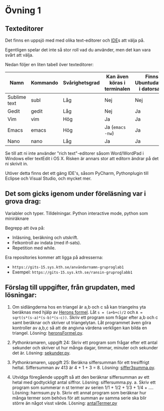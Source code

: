 # Övning 1

## Texteditorer

Det finns en uppsjö med med olika text-editorer och [IDE](https://en.wikipedia.org/wiki/Integrated_development_environment)s att välja på.

Egentligen spelar det inte så stor roll vad du använder, men det kan vara svårt att välja.

Nedan följer en liten tabell över texteditorer:

| Namn         | Kommando | Svårighetsgrad | Kan även köras i terminalen | Finns på Ubuntudatorerna i datorsalarna | Öppen mjukvara |
|--------------|----------|----------------|-----------------------------|-----------------------------------------|----------------|
| Sublime text | subl     | Låg            | Nej                         | Nej                                     | Nej
| Gedit        | gedit    | Låg            | Nej                         | Ja                                      | Ja
| Vim          | vim      | Hög            | Ja                          | Ja                                      | Ja
| Emacs        | emacs    | Hög            | Ja (`emacs -nw`)            | Ja                                      | Ja
| Nano         | nano     | Låg            | Ja                          | Ja                                      | Ja

Se till att ni inte använder "rich text"-editorer såsom Word/WordPad i Windows eller textEdit i OS X.
Risken är annars stor att editorn ändrar på det ni skrivit in.

Utöver detta finns det ett gäng IDE's, såsom PyCharm, Pythonplugin till Eclipse och Visual Studio, och mycket mer.

## Det som gicks igenom under föreläsning var i grova drag:

Variabler och typer.
Tilldelningar.
Python interactive mode, python som miniräknare

Begrepp att öva på:
* Inläsning, beräkning och utskrift.
* Felkontroll av indata (med if-sats).
* Repetition med while.

Era repositories kommer att ligga på adresserna:
* `https://gits-15.sys.kth.se/användarnamn-gruproglab1`
* Exempel: `https://gits-15.sys.kth.se/ransin-gruproglabb1`

## Förslag till uppgifter, från grupdaten, med lösningar:

1. Om sidlängderna hos en triangel är a,b och c så kan triangelns yta beräknas
   med hjälp av [Herons formel](http://sv.wikipedia.org/wiki/Herons_formel).
   Låt `s = (a+b+c)/2` och `A = sqrt(s*(s-a)*(s-b)*(s-c))`. Skriv ett program som
   frågar efter a,b och c samt beräknar och skriver ut triangelytan. Låt
   programmet även göra kontroller av a,b,c så att de angivna värdena verkligen
   kan bilda en triangel. Lösning: [heronsFormel.py](grupdat/ran_heronsFormel.py).

2. Pythonkramaren, uppgift 24: Skriv ett program som frågar efter ett antal
   sekunder och skriver ut hur många dagar, timmar, minuter och sekunder det
   är. Lösning: [sekunder.py](grupdat/ran_sekunder.py).

3. Pythonkramaren, uppgift 25: Beräkna siffersumman för ett tresiffrigt heltal.
   Siffersumman av 413 är 4 + 1 + 3 = 8. Lösning:
   [siffer3summa.py](grupdat/ran_siffer3summa.py).

4. Utvidga föregående uppgift så att den beräknar siffersumman av ett hetal med
   godtyckligt antal siffror. Lösning: siffersumma.py.  a. Skriv ett program
   som summerar n st termer av serien 1/1 + 1/2 + 1/3 + 1/4 + .... Lösning:
   harmsum.py b. Skriv ett annat program som beräknar hur många termer som
   behövs för att summan av samma serie ska blir större än något visst värde.
   Lösning: [antalTermer.py](grupdat/ran_antaltermer.py)
